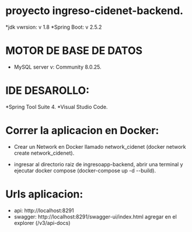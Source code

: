 # proyecto ingreso-cidenet-backend. 
*jdk vwrsion: v 1.8
*Spring Boot: v 2.5.2

# MOTOR DE BASE DE DATOS
* MySQL server v: Community 8.0.25.

# IDE DESAROLLO:
*Spring Tool Suite 4.
*Visual Studio Code.

# Correr la aplicacion en Docker:

* Crear un Network en Docker llamado network_cidenet (docker network create network_cidenet).

* ingresar al directorio raiz de ingresoapp-backend, abrir una terminal y ejecutar docker compose (docker-compose up -d --build).

  
# Urls aplicacion: 
* api: http://localhost:8291
* swagger: http://localhost:8291/swagger-ui/index.html agregar en el explorer (/v3/api-docs)





